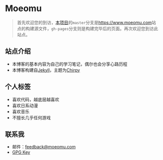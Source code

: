 # Moeomu

> 首先欢迎您的到访，[本项目](https://github.com/BloveDawn/blovedawn.github.io)的`master`分支是<https://www.moeomu.com>站点的构建源文件，`gh-pages`分支则是构建完毕后的页面。再次欢迎您到访此站点。

## 站点介绍

- 本博客的基本内容为自己的学习笔记，偶尔也会分享心路历程
- 本博客构建自[Jekyll](https://jekyllrb.com/)，主题为[Chirpy](https://github.com/cotes2020/jekyll-theme-chirpy)

## 个人标签

- 喜欢代码，越底层越喜欢
- 喜欢日系动漫
- 喜欢音乐
- 不擅长几乎任何游戏

## 联系我

- 邮件：<feedback@moeomu.com>
- [GPG Key](/assets/Misaka_0x9A630CD2_public.asc)
